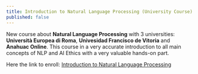 ```yaml
---
title: Introduction to Natural Language Processing (University Course)
published: false
---
```

New course about **Natural Language Processing** with 3 universities: **Università Europea di Roma**, **Univesidad Francisco de Vitoria** and **Anahuac Online**.
This course in a very accurate introduction to all main concepts of NLP and AI Ethics with a very valuable hands-on part.

Here the link to enroll:
[Introduction to Natural Language Processing](https://powerlearning.anahuaconline.com/course/nlp)
